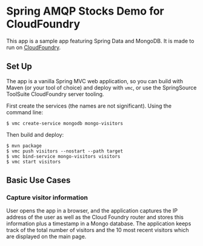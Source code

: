 # Spring AMQP Stocks Demo for CloudFoundry

This app is a sample app featuring Spring Data and MongoDB. It is 
made to run on [CloudFoundry](http://cloudfoundry.com).

## Set Up

The app is a vanilla Spring MVC web application, so you can build with
Maven (or your tool of choice) and deploy with `vmc`, or use the
SpringSource ToolSuite CloudFoundry server tooling.

First create the services (the names are not significant).  Using the
command line:

    $ vmc create-service mongodb mongo-visitors

Then build and deploy:

    $ mvn package
    $ vmc push visitors --nostart --path target
    $ vmc bind-service mongo-visitors visitors
    $ vmc start visitors
    

## Basic Use Cases

### Capture visitor information

User opens the app in a browser, and the application captures
the IP address of the user as well as the Cloud Foundry router and
stores this information plus a timestamp in a Mongo database. The
application keeps track of the total number of visitors and the 10 
most recent visitors which are displayed on the main page.
